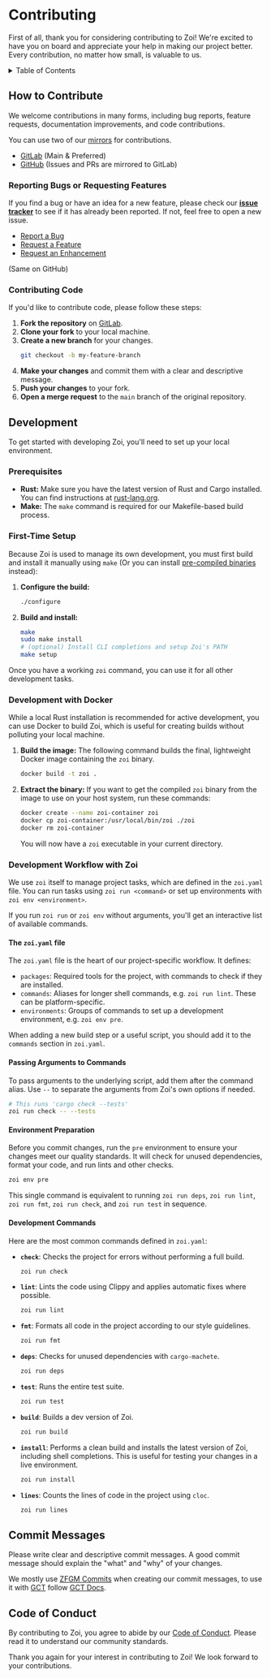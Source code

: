 # Contributing

First of all, thank you for considering contributing to Zoi! We're excited to have you on board and appreciate your help in making our project better. Every contribution, no matter how small, is valuable to us.

<details>
<summary>Table of Contents</summary>

- [How to Contribute](#how-to-contribute)
  - [Reporting Bugs or Requesting Features](#reporting-bugs-or-requesting-features)
  - [Contributing Code](#contributing-code)
- [Development](#development)
  - [Prerequisites](#prerequisites)
  - [First-Time Setup](#first-time-setup)
  - [Development with Docker](#development-with-docker)
  - [Development Workflow with Zoi](#development-workflow-with-zoi)
    - [The `zoi.yaml` file](#the-zoiyaml-file)
    - [Passing Arguments to Commands](#passing-arguments-to-commands)
    - [Environment Preparation](#environment-preparation)
    - [Development Commands](#development-commands)
- [Commit Messages](#commit-messages)
- [Code of Conduct](#code-of-conduct)

</details>

## How to Contribute

We welcome contributions in many forms, including bug reports, feature requests, documentation improvements, and code contributions.

You can use two of our [mirrors](/README.md#-repositories-mirrors) for contributions.

- [GitLab](https://gitlab.com/Zillowe/Zillwen/Zusty/Zoi) (Main & Preferred)
- [GitHub](https://github.com/Zillowe/Zoi) (Issues and PRs are mirrored to GitLab)

### Reporting Bugs or Requesting Features

If you find a bug or have an idea for a new feature, please check our [**issue tracker**](https://gitlab.com/Zillowe/Zillwen/Zusty/Zoi/-/issues) to see if it has already been reported. If not, feel free to open a new issue.

- [Report a Bug](https://gitlab.com/Zillowe/Zillwen/Zusty/Zoi/-/issues/new?issuable_template=Bug%20Report)
- [Request a Feature](https://gitlab.com/Zillowe/Zillwen/Zusty/Zoi/-/issues/new?issuable_template=Feature%20Request)
- [Request an Enhancement](https://gitlab.com/Zillowe/Zillwen/Zusty/Zoi/-/issues/new?issuable_template=Enhancement%20Request)

(Same on GitHub)

### Contributing Code

If you'd like to contribute code, please follow these steps:

1.  **Fork the repository** on [GitLab](https://gitlab.com/Zillowe/Zillwen/Zusty/Zoi).
2.  **Clone your fork** to your local machine.
3.  **Create a new branch** for your changes.
    ```sh
    git checkout -b my-feature-branch
    ```
4.  **Make your changes** and commit them with a clear and descriptive message.
5.  **Push your changes** to your fork.
6.  **Open a merge request** to the `main` branch of the original repository.

## Development

To get started with developing Zoi, you'll need to set up your local environment.

### Prerequisites

- **Rust:** Make sure you have the latest version of Rust and Cargo installed. You can find instructions at [rust-lang.org](https://www.rust-lang.org/tools/install).
- **Make:** The `make` command is required for our Makefile-based build process.

### First-Time Setup

Because Zoi is used to manage its own development, you must first build and install it manually using `make` (Or you can install [pre-compiled binaries](/README.md#-installation) instead):

1.  **Configure the build:**
    ```sh
    ./configure
    ```
2.  **Build and install:**
    ```sh
    make
    sudo make install
    # (optional) Install CLI completions and setup Zoi's PATH
    make setup
    ```

Once you have a working `zoi` command, you can use it for all other development tasks.

### Development with Docker

While a local Rust installation is recommended for active development, you can use Docker to build Zoi, which is useful for creating builds without polluting your local machine.

1.  **Build the image:**
    The following command builds the final, lightweight Docker image containing the `zoi` binary.

    ```sh
    docker build -t zoi .
    ```

2.  **Extract the binary:**
    If you want to get the compiled `zoi` binary from the image to use on your host system, run these commands:
    ```sh
    docker create --name zoi-container zoi
    docker cp zoi-container:/usr/local/bin/zoi ./zoi
    docker rm zoi-container
    ```
    You will now have a `zoi` executable in your current directory.

### Development Workflow with Zoi

We use `zoi` itself to manage project tasks, which are defined in the `zoi.yaml` file. You can run tasks using `zoi run <command>` or set up environments with `zoi env <environment>`.

If you run `zoi run` or `zoi env` without arguments, you'll get an interactive list of available commands.

#### The `zoi.yaml` file

The `zoi.yaml` file is the heart of our project-specific workflow. It defines:

- `packages`: Required tools for the project, with commands to check if they are installed.
- `commands`: Aliases for longer shell commands, e.g. `zoi run lint`. These can be platform-specific.
- `environments`: Groups of commands to set up a development environment, e.g. `zoi env pre`.

When adding a new build step or a useful script, you should add it to the `commands` section in `zoi.yaml`.

#### Passing Arguments to Commands

To pass arguments to the underlying script, add them after the command alias. Use `--` to separate the arguments from Zoi's own options if needed.

```sh
# This runs 'cargo check --tests'
zoi run check -- --tests
```

#### Environment Preparation

Before you commit changes, run the `pre` environment to ensure your changes meet our quality standards. It will check for unused dependencies, format your code, and run lints and other checks.

```sh
zoi env pre
```

This single command is equivalent to running `zoi run deps`, `zoi run lint`, `zoi run fmt`, `zoi run check`, and `zoi run test` in sequence.

#### Development Commands

Here are the most common commands defined in `zoi.yaml`:

- **`check`**: Checks the project for errors without performing a full build.

  ```sh
  zoi run check
  ```

- **`lint`**: Lints the code using Clippy and applies automatic fixes where possible.

  ```sh
  zoi run lint
  ```

- **`fmt`**: Formats all code in the project according to our style guidelines.

  ```sh
  zoi run fmt
  ```

- **`deps`**: Checks for unused dependencies with `cargo-machete`.

  ```sh
  zoi run deps
  ```

- **`test`**: Runs the entire test suite.

  ```sh
  zoi run test
  ```

- **`build`**: Builds a dev version of Zoi.

  ```sh
  zoi run build
  ```

- **`install`**: Performs a clean build and installs the latest version of Zoi, including shell completions. This is useful for testing your changes in a live environment.

  ```sh
  zoi run install
  ```

- **`lines`**: Counts the lines of code in the project using `cloc`.
  ```sh
  zoi run lines
  ```

## Commit Messages

Please write clear and descriptive commit messages. A good commit message should explain the "what" and "why" of your changes.

We mostly use [ZFGM Commits](https://zillowe.qzz.io/docs/methods/zfgm/commits) when creating our commit messages, to use it with [GCT](https://gitlab.com/Zillowe/Zillwen/Zusty/GCT) follow [GCT Docs](https://zillowe.qzz.io/docs/zds/gct).

## Code of Conduct

By contributing to Zoi, you agree to abide by our [Code of Conduct](./CODE_OF_CONDUCT.md). Please read it to understand our community standards.

Thank you again for your interest in contributing to Zoi! We look forward to your contributions.
